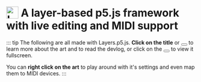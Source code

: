 # <img src="/layersp5-title.png" alt="Layers.p5" title="Layers.p5" style="height:32px; position: relative; top: 5px"> A layer-based p5.js framework with live editing and MIDI support

::: tip
The following are all made with Layers.p5.js. **Click on the title** or <span class="title-bar-controls" style="display: inline-block"><button aria-label="Help"></button></span> to learn more about the art and to read the devlog, or click on the <span class="title-bar-controls" style="display: inline-block"><button aria-label="Maximize"></button></span> to view it fullscreen.

You can **right click on the art** to play around with it's settings and even map them to MIDI devices.
:::

<!-- @todo Automate this and include things like tags etc -->
<div class="row">
  <div class="col-6">
    <Layer title="Imagineering After School" :layers="['@helpers/bg01', '@helpers/brushify01', '@3/emoji', '@helpers/texturizer01']" help="@3" />
  </div>
  <div class="col-6">
    <Layer title="Grid of eyes" :layers="['@2/sketch']" help="@2" />
  </div>
  <div class="col-6">
    <Layer title="Just an eye" :layers="['@1/sketch']" help="@1" />
  </div>
</div>